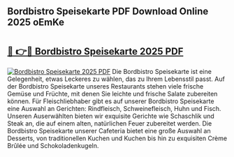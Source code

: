 ## Bordbistro Speisekarte PDF Download Online 2025 oEmKe

# <h2><a href="http://gc6oqr.nevu.top/?p=Bordbistro+Speisekarte">🔗 👉🔴 Bordbistro Speisekarte 2025 PDF</a></h2>

[![Bordbistro Speisekarte 2025 PDF](https://i.imgur.com/dBaPXMq.png)](http://gc6oqr.nevu.top/?p=Bordbistro+Speisekarte)
Die Bordbistro Speisekarte ist eine Gelegenheit, etwas Leckeres zu wählen, das zu Ihrem Lebensstil passt. Auf der Bordbistro Speisekarte unseres Restaurants stehen viele frische Gemüse und Früchte, mit denen Sie leichte und frische Salate zubereiten können. Für Fleischliebhaber gibt es auf unserer Bordbistro Speisekarte eine Auswahl an Gerichten: Rindfleisch, Schweinefleisch, Huhn und Fisch. Unseren Auserwählten bieten wir exquisite Gerichte wie Schaschlik und Steak an, die auf einem alten, natürlichen Feuer zubereitet werden. Die Bordbistro Speisekarte unserer Cafeteria bietet eine große Auswahl an Desserts, von traditionellen Kuchen und Kuchen bis hin zu exquisiten Crème Brûlée und Schokoladenkugeln.
